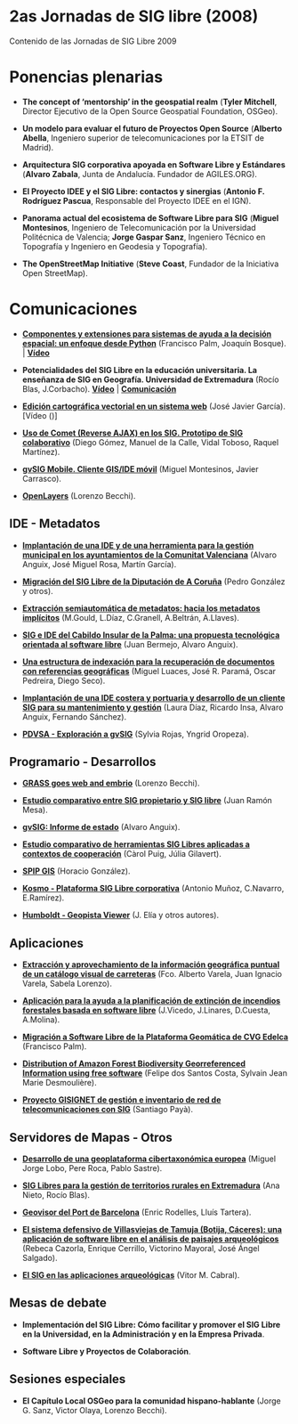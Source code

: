# 2as Jornadas de SIG libre (2008)

Contenido de las Jornadas de SIG Libre 2009

Ponencias plenarias
====================

* **The concept of ‘mentorship’ in the geospatial realm** (**Tyler Mitchell**, Director Ejecutivo de la Open Source Geospatial Foundation, OSGeo).

* **Un modelo para evaluar el futuro de Proyectos Open Source** (**Alberto Abella**, Ingeniero superior de telecomunicaciones por la ETSIT de Madrid).

* **Arquitectura SIG corporativa apoyada en Software Libre y Estándares** (**Alvaro Zabala**, Junta de Andalucía. Fundador de AGILES.ORG).

* **El Proyecto IDEE y el SIG Libre: contactos y sinergias** (**Antonio F. Rodríguez Pascua**, Responsable del Proyecto IDEE en el IGN).

* **Panorama actual del ecosistema de Software Libre para SIG** (**Miguel Montesinos**, Ingeniero de Telecomunicación por la Universidad Politécnica de Valencia; **Jorge Gaspar Sanz**, Ingeniero Técnico en Topografía y Ingeniero en Geodesia y Topografía).

* **The OpenStreetMap Initiative** (**Steve Coast**, Fundador de la Iniciativa Open StreetMap).

Comunicaciones
=================

* **[Componentes y extensiones para sistemas de ayuda a la decisión espacial: un enfoque desde Python]()** (Francisco Palm, Joaquín Bosque). | **[Vídeo]()** 

* **Potencialidades  del  SIG  Libre  en  la  educación universitaria.  La  enseñanza  de  SIG  en  Geografía. Universidad de Extremadura** (Rocío Blas, J.Corbacho). **[Vídeo]()** | **[Comunicación]()** 

* **[Edición cartográfica vectorial en un sistema web]()** (José Javier García).[Vídeo ()]

* **[Uso  de  Comet  (Reverse  AJAX)  en  los  SIG.  Prototipo  de  SIG colaborativo]()** (Diego Gómez, Manuel de la Calle, Vidal Toboso, Raquel Martínez).

* **[gvSIG  Mobile.  Cliente  GIS/IDE  móvil]()** (Miguel  Montesinos,  Javier Carrasco).

* **[OpenLayers]()** (Lorenzo Becchi).


IDE - Metadatos
--------------

* **[Implantación de una IDE y de una herramienta para la gestión municipal en los ayuntamientos de la Comunitat Valenciana]()** (Alvaro Anguix, José Miguel Rosa, Martín García).

* **[Migración  del  SIG  Libre  de  la  Diputación  de  A  Coruña]()** (Pedro González y otros).

* **[Extracción  semiautomática  de  metadatos:  hacia  los metadatos implícitos]()** (M.Gould, L.Díaz, C.Granell, A.Beltrán, A.Llaves).

* **[SIG e IDE del Cabildo Insular de la Palma: una propuesta tecnológica  orientada  al  software  libre]()** (Juan  Bermejo, Alvaro Anguix).

* **[Una  estructura  de  indexación  para  la  recuperación  de documentos con referencias geográficas]()** (Miguel Luaces, José R. Paramá, Oscar Pedreira, Diego Seco).

* **[Implantación de una IDE costera y portuaria y desarrollo de un cliente SIG para su mantenimiento y gestión]()** (Laura Díaz, Ricardo Insa, Alvaro Anguix, Fernando Sánchez).

* **[PDVSA  -  Exploración  a  gvSIG]()** (Sylvia  Rojas,  Yngrid Oropeza).

Programario - Desarrollos
---------------------------

* **[GRASS goes web and embrio]()** (Lorenzo Becchi).

* **[Estudio  comparativo  entre  SIG  propietario  y  SIG  libre]()** (Juan Ramón Mesa).

* **[gvSIG: Informe de estado]()** (Alvaro Anguix).

* **[Estudio  comparativo  de  herramientas  SIG  Libres  aplicadas  a contextos de cooperación]()** (Càrol Puig, Júlia Gilavert).

* **[SPIP GIS]()** (Horacio González).

* **[Kosmo  -  Plataforma  SIG  Libre  corporativa]()** (Antonio  Muñoz, C.Navarro, E.Ramírez).

* **[Humboldt - Geopista Viewer]()** (J. Elía y otros autores).

Aplicaciones
----------------

* **[Extracción y aprovechamiento de la información geográfica puntual de un catálogo visual de carreteras]()** (Fco. Alberto Varela, Juan Ignacio Varela, Sabela Lorenzo).

* **[Aplicación para la ayuda a la planificación de extinción de incendios forestales basada en software libre]()** (J.Vicedo, J.Linares, D.Cuesta, A.Molina).

* **[Migración a Software Libre de la Plataforma Geomática de CVG Edelca]()** (Francisco Palm).

* **[Distribution  of  Amazon  Forest  Biodiversity  Georreferenced Information using free software]()** (Felipe dos Santos Costa, Sylvain Jean Marie Desmoulière).

* **[Proyecto  GISIGNET  de  gestión  e  inventario  de  red  de telecomunicaciones con SIG]()** (Santiago Payà).

Servidores de Mapas - Otros
----------------

* **[Desarrollo  de  una  geoplataforma  cibertaxonómica europea]()** (Miguel Jorge Lobo, Pere Roca, Pablo Sastre).

* **[SIG  Libres  para  la  gestión  de  territorios  rurales  en Extremadura]()** (Ana Nieto, Rocío Blas).

* **[Geovisor  del  Port  de  Barcelona]()** (Enric  Rodelles,  Lluís Tartera).

* **[El sistema defensivo de Villasviejas de Tamuja (Botija, Cáceres): una aplicación de software libre en el análisis de paisajes arqueológicos]()** (Rebeca Cazorla, Enrique Cerrillo, Victorino Mayoral, José Ángel Salgado).

* **[El SIG en las aplicaciones arqueológicas]()** (Vitor M. Cabral).

Mesas de debate
----------------

* **Implementación del SIG Libre: Cómo facilitar y promover el SIG Libre en la Universidad, en la Administración y en la Empresa Privada**.

* **Software Libre y Proyectos de Colaboración**.

Sesiones especiales
----------------

* **El Capítulo Local OSGeo para la comunidad hispano-hablante** (Jorge G. Sanz, Victor Olaya, Lorenzo Becchi).
